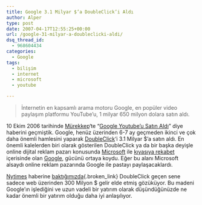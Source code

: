 ```yaml
---
title: Google 3.1 Milyar $’a DoubleClick’i Aldı
author: Alper
type: post
date: 2007-04-17T12:55:25+00:00
url: /google-31-milyar-a-doubleclicki-aldi/
dsq_thread_id:
  - 968604434
categories:
  - Google
tags:
  - bilişim
  - internet
  - microsoft
  - youtube

---
```

> İnternetin en kapsamlı arama motoru Google, en popüler video paylaşım platformu YouTube’u, 1 milyar 650 milyon dolara satın aldı.

10 Ekim 2006 tarihinde [Mürekkep][1]&#8216;te &#8220;[Google Youtube&#8217;u Satın Aldı][2]&#8221; diye haberini geçmiştik. Google, henüz üzerinden 6-7 ay geçmeden ikinci ve çok daha önemli hamlesini yaparak [DoubleClick][3]&#8216;i 3.1 Milyar $&#8217;a satın aldı. En önemli kalelerden biri olarak gösterilen DoubleClick ya da bir başka deyişle online dijital reklam pazarı konusunda [Microsoft][4] ile [kıyasıya rekabet][5] içerisinde olan [Google][6], gücünü ortaya koydu. Eğer bu alanı Microsoft alsaydı online reklam pazarında Google ile pastayı paylaşacaklardı.

[Nytimes][7] haberine [baktığımızda][8]{.broken_link} DoubleClick geçen sene sadece web üzerinden 300 Milyon $ gelir elde etmiş gözüküyor. Bu madeni Google&#8217;ın işlediğini ve uzun vadeli bir yatırım olarak düşündüğünüzde ne kadar önemli bir yatırım olduğu daha iyi anlaşılıyor.

 [1]: https://www.murekkep.org/
 [2]: https://www.murekkep.org/google-youtubeu-aldi-peki-sonra-13
 [3]: http://www.doubleclick.com/
 [4]: http://www.microsoft.com
 [5]: http://techdirt.com/articles/20070402/070054.shtml
 [6]: http://www.google.com
 [7]: http://www.nytimes.com/
 [8]: http://www.nytimes.com/2007/04/14/technology/14DoubleClick.html?_r=1&ref=technology&oref=slogin